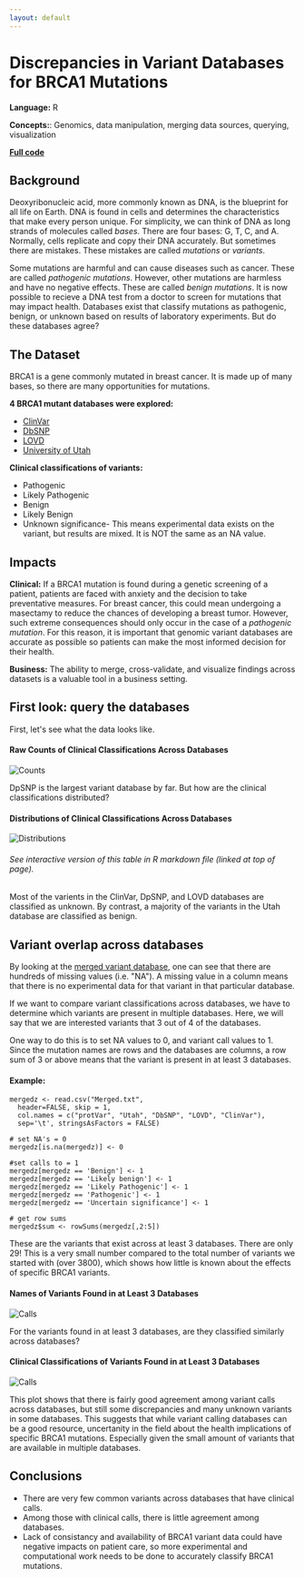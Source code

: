 ```yaml
---
layout: default
---
```


# Discrepancies in Variant Databases for BRCA1 Mutations

**Language:** R

**Concepts:**: Genomics, data manipulation, merging data sources, querying, visualization

**[Full code](/variants/variants.html)**

## Background 

Deoxyribonucleic acid, more commonly known as DNA, is the blueprint for all life on Earth. DNA is found in cells and determines the characteristics that make every person unique. For simplicity, we can think of DNA as long strands of molecules called _bases_. There are four bases: G, T, C, and A. Normally, cells replicate and copy their DNA accurately. But sometimes there are mistakes. These mistakes are called _mutations_ or _variants_.

Some mutations are harmful and can cause diseases such as cancer. These are called _pathogenic mutations_. However, other mutations are harmless and have no negative effects. These are called _benign mutations_. It is now possible to recieve a DNA test from a doctor to screen for mutations that may impact health. Databases exist that classify mutations as pathogenic, benign, or unknown based on results of laboratory experiments. But do these databases agree? 

## The Dataset

BRCA1 is a gene commonly mutated in breast cancer. It is made up of many bases, so there are many opportunities for mutations. 

**4 BRCA1 mutant databases were explored:** 

* [ClinVar](/variants/ClinVar.csv)
* [DbSNP](/variants/dbSNP.tsv)
* [LOVD](/variants/LOVD.tsv)
* [University of Utah](/variants/Utah.tsv)

**Clinical classifications of variants:** 

* Pathogenic
* Likely Pathogenic
* Benign
* Likely Benign 
* Unknown significance- This means experimental data exists on the variant, but results are mixed. It is NOT the same as an NA value.

## Impacts

**Clinical:** If a BRCA1 mutation is found during a genetic screening of a patient, patients are faced with anxiety and the decision to take preventative measures. For breast cancer, this could mean undergoing a masectamy to reduce the chances of developing a breast tumor. However, such extreme consequences should only occur in the case of a _pathogenic mutation_. For this reason, it is important that genomic variant databases are accurate as possible so patients can make the most informed decision for their health.

**Business:** The ability to merge, cross-validate, and visualize findings across datasets is a valuable tool in a business setting.

## First look: query the databases

First, let's see what the data looks like. 

#### Raw Counts of Clinical Classifications Across Databases
![Counts](variants/overall.png "Distributions")

DpSNP is the largest variant database by far. But how are the clinical classifications distributed?

#### Distributions of Clinical Classifications Across Databases
![Distributions](variants/dist_pie.png "Distributions")
###### See interactive version of this table in R markdown file (linked at top of page).

Most of the varients in the ClinVar, DpSNP, and LOVD databases are classified as unknown. By contrast, a majority of the variants in the Utah database are classified as benign. 

## Variant overlap across databases

By looking at the [merged variant database](/variants/Merged.txt), one can see that there are hundreds of missing values (i.e. "NA"). A missing value in a column means that there is no experimental data for that variant in that particular database. 

If we want to compare variant classifications across databases, we have to determine which variants are present in multiple databases. Here, we will say that we are interested variants that 3 out of 4 of the databases. 

One way to do this is to set NA values to 0, and variant call values to 1. Since the mutation names are rows and the databases are columns, a row sum of 3 or above means that the variant is present in at least 3 databases.

#### Example:
```{r}
mergedz <- read.csv("Merged.txt", 
  header=FALSE, skip = 1, 
  col.names = c("protVar", "Utah", "DbSNP", "LOVD", "ClinVar"), 
  sep='\t', stringsAsFactors = FALSE)

# set NA's = 0
mergedz[is.na(mergedz)] <- 0

#set calls to = 1
mergedz[mergedz == 'Benign'] <- 1 
mergedz[mergedz == 'Likely benign'] <- 1 
mergedz[mergedz == 'Likely Pathogenic'] <- 1 
mergedz[mergedz == 'Pathogenic'] <- 1 
mergedz[mergedz == 'Uncertain significance'] <- 1 

# get row sums
mergedz$sum <- rowSums(mergedz[,2:5])

```
These are the variants that exist across at least 3 databases. There are only 29! This is a very small number compared to the total number of variants we started with (over 3800), which shows how little is known about the effects of specific BRCA1 variants. 

#### Names of Variants Found in at Least 3 Databases
![Calls](variants/callstab.png "Calls")

For the variants found in at least 3 databases, are they classified similarly across databases?

#### Clinical Classifications of Variants Found in at Least 3 Databases
![Calls](variants/plot.png "Calls")

This plot shows that there is fairly good agreement among variant calls across databases, but still some discrepancies and many unknown variants in some databases. This suggests that while variant calling databases can be a good resource, uncertanity in the field about the health implications of specific BRCA1 mutations. Especially given the small amount of variants that are available in multiple databases.

## Conclusions

* There are very few common variants across databases that have clinical calls.
* Among those with clinical calls, there is little agreement among databases.
* Lack of consistancy and availability of BRCA1 variant data could have negative impacts on patient care, so more experimental and computational work needs to be done to accurately classify BRCA1 mutations.


